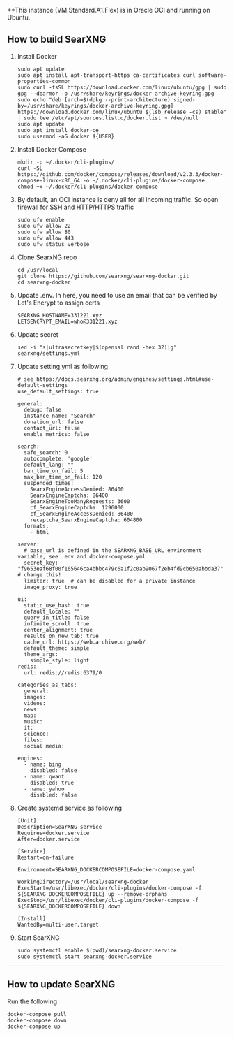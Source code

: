 **This instance (VM.Standard.A1.Flex) is in Oracle OCI and running on Ubuntu.

## How to build SearXNG

1. Install Docker

    ```
    sudo apt update
    sudo apt install apt-transport-https ca-certificates curl software-properties-common
    sudo curl -fsSL https://download.docker.com/linux/ubuntu/gpg | sudo gpg --dearmor -o /usr/share/keyrings/docker-archive-keyring.gpg
    sudo echo "deb [arch=$(dpkg --print-architecture) signed-by=/usr/share/keyrings/docker-archive-keyring.gpg] https://download.docker.com/linux/ubuntu $(lsb_release -cs) stable" | sudo tee /etc/apt/sources.list.d/docker.list > /dev/null
    sudo apt update
    sudo apt install docker-ce
    sudo usermod -aG docker ${USER}
    ```

2. Install Docker Compose

    ```
    mkdir -p ~/.docker/cli-plugins/
    curl -SL https://github.com/docker/compose/releases/download/v2.3.3/docker-compose-linux-x86_64 -o ~/.docker/cli-plugins/docker-compose
    chmod +x ~/.docker/cli-plugins/docker-compose
    ```

3. By default, an OCI instance is deny all for all incoming traffic. So open firewall for SSH and HTTP/HTTPS traffic

    ```
    sudo ufw enable
    sudo ufw allow 22
    sudo ufw allow 80
    sudo ufw allow 443
    sudo ufw status verbose
    ```
 
4. Clone SearxNG repo

    ```
    cd /usr/local
    git clone https://github.com/searxng/searxng-docker.git
    cd searxng-docker
    ```
5. Update .env. In here, you need to use an email that can be verified by Let's Encrypt to assign certs

    ```
    SEARXNG_HOSTNAME=331221.xyz
    LETSENCRYPT_EMAIL=who@331221.xyz
    ```

6. Update secret

    ```
    sed -i "s|ultrasecretkey|$(openssl rand -hex 32)|g" searxng/settings.yml
    ```

7. Update setting.yml as following

    ```
    # see https://docs.searxng.org/admin/engines/settings.html#use-default-settings
    use_default_settings: true

    general:
      debug: false
      instance_name: "Search"
      donation_url: false
      contact_url: false
      enable_metrics: false

    search:
      safe_search: 0
      autocomplete: 'google'
      default_lang: ""
      ban_time_on_fail: 5
      max_ban_time_on_fail: 120
      suspended_times:
        SearxEngineAccessDenied: 86400
        SearxEngineCaptcha: 86400
        SearxEngineTooManyRequests: 3600
        cf_SearxEngineCaptcha: 1296000
        cf_SearxEngineAccessDenied: 86400
        recaptcha_SearxEngineCaptcha: 604800
      formats:
        - html

    server:
      # base_url is defined in the SEARXNG_BASE_URL environment variable, see .env and docker-compose.yml
      secret_key: "f9653eaf68f00f165646ca4bbbc479c6a1f2c0ab9067f2eb4fd9cb650abbda37"  # change this!
      limiter: true  # can be disabled for a private instance
      image_proxy: true

    ui:
      static_use_hash: true
      default_locale: ""
      query_in_title: false
      infinite_scroll: true
      center_alignment: true
      results_on_new_tab: true
      cache_url: https://web.archive.org/web/
      default_theme: simple
      theme_args:
        simple_style: light
    redis:
      url: redis://redis:6379/0

    categories_as_tabs:
      general:
      images:
      videos:
      news:
      map:
      music:
      it:
      science:
      files:
      social media:

    engines:
      - name: bing
        disabled: false
      - name: qwant
        disabled: true
      - name: yahoo
        disabled: false 
    ```

8. Create systemd service as following

    ```
    [Unit]
    Description=SearXNG service
    Requires=docker.service
    After=docker.service

    [Service]
    Restart=on-failure

    Environment=SEARXNG_DOCKERCOMPOSEFILE=docker-compose.yaml

    WorkingDirectory=/usr/local/searxng-docker
    ExecStart=/usr/libexec/docker/cli-plugins/docker-compose -f ${SEARXNG_DOCKERCOMPOSEFILE} up --remove-orphans
    ExecStop=/usr/libexec/docker/cli-plugins/docker-compose -f ${SEARXNG_DOCKERCOMPOSEFILE} down

    [Install]
    WantedBy=multi-user.target
    ```
  
 9. Start SearXNG

    ```
    sudo systemctl enable $(pwd)/searxng-docker.service
    sudo systemctl start searxng-docker.service
    ```

---

## How to update SearXNG
Run the following
```
docker-compose pull
docker-compose down
docker-compose up
```
